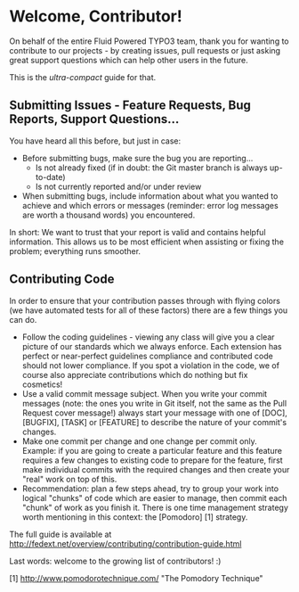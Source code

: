 Welcome, Contributor!
=====================

On behalf of the entire Fluid Powered TYPO3 team, thank you for wanting to contribute to our
projects - by creating issues, pull requests or just asking great support questions which
can help other users in the future.

This is the *ultra-compact* guide for that.

## Submitting Issues - Feature Requests, Bug Reports, Support Questions...

You have heard all this before, but just in case:

* Before submitting bugs, make sure the bug you are reporting...
  - Is not already fixed (if in doubt: the Git master branch is always up-to-date)
  - Is not currently reported and/or under review
* When submitting bugs, include information about what you wanted to achieve and which errors
  or messages (reminder: error log messages are worth a thousand words) you encountered.

In short: We want to trust that your report is valid and contains helpful information. This
allows us to be most efficient when assisting or fixing the problem; everything runs smoother.

## Contributing Code

In order to ensure that your contribution passes through with flying colors (we have automated
tests for all of these factors) there are a few things you can do.

* Follow the coding guidelines - viewing any class will give you a clear picture of our
  standards which we always enforce. Each extension has perfect or near-perfect guidelines
  compliance and contributed code should not lower compliance. If you spot a violation in the
  code, we of course also appreciate contributions which do nothing but fix cosmetics!
* Use a valid commit message subject. When you write your commit messages (note: the ones you
  write in Git itself, not the same as the Pull Request cover message!) always start your
  message with one of [DOC], [BUGFIX], [TASK] or [FEATURE] to describe the nature of your
  commit's changes.
* Make one commit per change and one change per commit only. Example: if you are going to create
  a particular feature and this feature requires a few changes to existing code to prepare for
  the feature, first make individual commits with the required changes and then create your
  "real" work on top of this.
* Recommendation: plan a few steps ahead, try to group your work into logical "chunks" of code
  which are easier to manage, then commit each "chunk" of work as you finish it. There is one
  time management strategy worth mentioning in this context: the [Pomodoro] [1] strategy.

The full guide is available at http://fedext.net/overview/contributing/contribution-guide.html

Last words: welcome to the growing list of contributors! :)

[1] http://www.pomodorotechnique.com/ "The Pomodory Technique"
